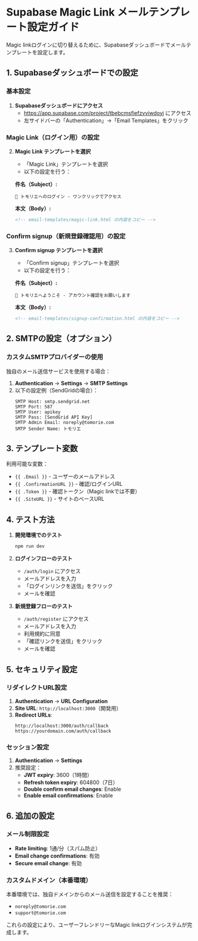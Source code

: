 # Supabase Magic Link メールテンプレート設定ガイド

Magic linkログインに切り替えるために、Supabaseダッシュボードでメールテンプレートを設定します。

## 1. Supabaseダッシュボードでの設定

### 基本設定
1. **Supabaseダッシュボードにアクセス**
   - https://app.supabase.com/project/tbebcmsfiefzvviwdoyj にアクセス
   - 左サイドバーの「Authentication」→「Email Templates」をクリック

### Magic Link（ログイン用）の設定
2. **Magic Link テンプレートを選択**
   - 「Magic Link」テンプレートを選択
   - 以下の設定を行う：

   **件名（Subject）:**
   ```
   🌸 トモリエへのログイン - ワンクリックでアクセス
   ```

   **本文（Body）:**
   ```html
   <!-- email-templates/magic-link.html の内容をコピー -->
   ```

### Confirm signup（新規登録確認用）の設定
3. **Confirm signup テンプレートを選択**
   - 「Confirm signup」テンプレートを選択
   - 以下の設定を行う：

   **件名（Subject）:**
   ```
   🎉 トモリエへようこそ - アカウント確認をお願いします
   ```

   **本文（Body）:**
   ```html
   <!-- email-templates/signup-confirmation.html の内容をコピー -->
   ```

## 2. SMTPの設定（オプション）

### カスタムSMTPプロバイダーの使用
独自のメール送信サービスを使用する場合：

1. **Authentication** → **Settings** → **SMTP Settings**
2. 以下の設定例（SendGridの場合）：
   ```
   SMTP Host: smtp.sendgrid.net
   SMTP Port: 587
   SMTP User: apikey
   SMTP Pass: [SendGrid API Key]
   SMTP Admin Email: noreply@tomorie.com
   SMTP Sender Name: トモリエ
   ```

## 3. テンプレート変数

利用可能な変数：
- `{{ .Email }}` - ユーザーのメールアドレス
- `{{ .ConfirmationURL }}` - 確認/ログインURL
- `{{ .Token }}` - 確認トークン（Magic linkでは不要）
- `{{ .SiteURL }}` - サイトのベースURL

## 4. テスト方法

1. **開発環境でのテスト**
   ```bash
   npm run dev
   ```

2. **ログインフローのテスト**
   - `/auth/login` にアクセス
   - メールアドレスを入力
   - 「ログインリンクを送信」をクリック
   - メールを確認

3. **新規登録フローのテスト**
   - `/auth/register` にアクセス
   - メールアドレスを入力
   - 利用規約に同意
   - 「確認リンクを送信」をクリック
   - メールを確認

## 5. セキュリティ設定

### リダイレクトURL設定
1. **Authentication** → **URL Configuration**
2. **Site URL**: `http://localhost:3000`（開発用）
3. **Redirect URLs**:
   ```
   http://localhost:3000/auth/callback
   https://yourdomain.com/auth/callback
   ```

### セッション設定
1. **Authentication** → **Settings**
2. 推奨設定：
   - **JWT expiry**: 3600（1時間）
   - **Refresh token expiry**: 604800（7日）
   - **Double confirm email changes**: Enable
   - **Enable email confirmations**: Enable

## 6. 追加の設定

### メール制限設定
- **Rate limiting**: 1通/分（スパム防止）
- **Email change confirmations**: 有効
- **Secure email change**: 有効

### カスタムドメイン（本番環境）
本番環境では、独自ドメインからのメール送信を設定することを推奨：
- `noreply@tomorie.com`
- `support@tomorie.com`

これらの設定により、ユーザーフレンドリーなMagic linkログインシステムが完成します。